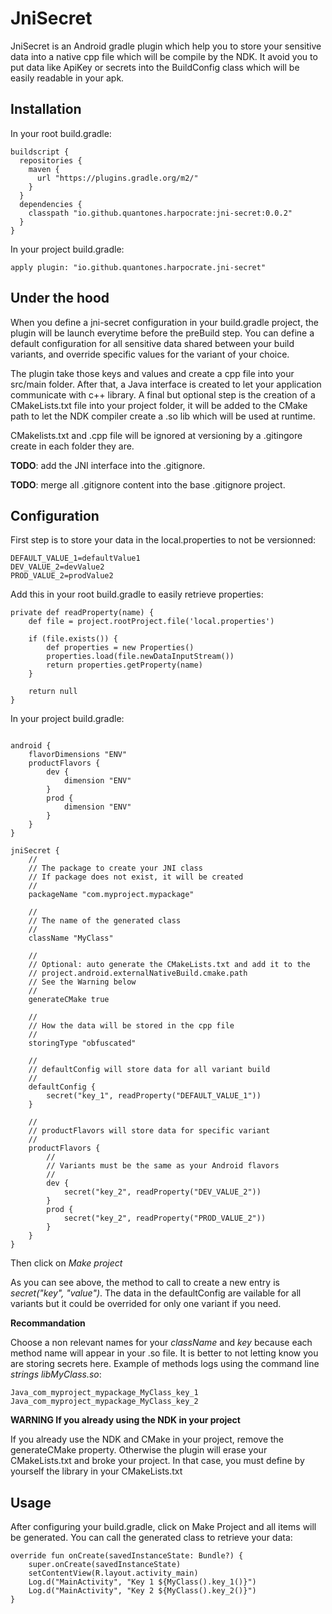 
# JniSecret

JniSecret is an Android gradle plugin which help you to store your sensitive data into a native cpp file which will be compile by the NDK. It avoid you to put data like ApiKey or secrets into the BuildConfig class which will be easily readable in your apk.

## Installation

In your root build.gradle:

```
buildscript {
  repositories {
    maven {
      url "https://plugins.gradle.org/m2/"
    }
  }
  dependencies {
    classpath "io.github.quantones.harpocrate:jni-secret:0.0.2"
  }
}
```

In your project build.gradle:

```
apply plugin: "io.github.quantones.harpocrate.jni-secret"
```

## Under the hood

When you define a jni-secret configuration in your build.gradle project, the plugin will be launch everytime before the preBuild step. You can define a default configuration for all sensitive data shared between your build variants, and override specific values for the variant of your choice.

The plugin take those keys and values and create a cpp file into your src/main folder. After that, a Java interface is created to let your application communicate with c++ library. A final but optional step is the creation of a CMakeLists.txt file into your project folder, it will be added to the CMake path to let the NDK compiler create a .so lib which will be used at runtime.

CMakelists.txt and .cpp file will be ignored at versioning by a .gitingore create in each folder they are.

**TODO**: add the JNI interface into the .gitignore.

**TODO**: merge all .gitignore content into the base .gitignore project.

## Configuration

First step is to store your data in the local.properties to not be versionned:

```
DEFAULT_VALUE_1=defaultValue1
DEV_VALUE_2=devValue2
PROD_VALUE_2=prodValue2
```

Add this in your root build.gradle to easily retrieve properties:

```
private def readProperty(name) {
    def file = project.rootProject.file('local.properties')

    if (file.exists()) {
        def properties = new Properties()
        properties.load(file.newDataInputStream())
        return properties.getProperty(name)
    }

    return null
}
```

In your project build.gradle:

```

android {
    flavorDimensions "ENV"
    productFlavors {
        dev {
            dimension "ENV"
        }
        prod {
            dimension "ENV"
        }
    }
}

jniSecret {
    //
    // The package to create your JNI class
    // If package does not exist, it will be created
    //
    packageName "com.myproject.mypackage"

    //
    // The name of the generated class
    //
    className "MyClass"

    //
    // Optional: auto generate the CMakeLists.txt and add it to the
    // project.android.externalNativeBuild.cmake.path
    // See the Warning below
    //
    generateCMake true

    //
    // How the data will be stored in the cpp file
    //
    storingType "obfuscated"

    //
    // defaultConfig will store data for all variant build
    //
    defaultConfig {
        secret("key_1", readProperty("DEFAULT_VALUE_1"))
    }

    //
    // productFlavors will store data for specific variant
    //
    productFlavors {
        //
        // Variants must be the same as your Android flavors
        //
        dev {
            secret("key_2", readProperty("DEV_VALUE_2"))
        }
        prod {
            secret("key_2", readProperty("PROD_VALUE_2"))
        }
    }
}
```

Then click on *Make project*

As you can see above, the method to call to create a new entry is *secret("key", "value")*. The data in the defaultConfig are vailable for all variants but it could be overrided for only one variant if you need.

**Recommandation**

Choose a non relevant names for your *className* and *key* because each method name will appear in your .so file. It is better to not letting know you are storing secrets here.
Example of methods logs using the command line *strings libMyClass.so*:

```
Java_com_myproject_mypackage_MyClass_key_1
Java_com_myproject_mypackage_MyClass_key_2
```

**WARNING If you already using the NDK in your project**

If you already use the NDK and CMake in your project, remove the generateCMake property. Otherwise the plugin will erase your CMakeLists.txt and broke your project. In that case, you must define by yourself the library in your CMakeLists.txt

## Usage

After configuring your build.gradle, click on Make Project and all items will be generated. You can call the generated class to retrieve your data:

```
override fun onCreate(savedInstanceState: Bundle?) {
    super.onCreate(savedInstanceState)
    setContentView(R.layout.activity_main)
    Log.d("MainActivity", "Key 1 ${MyClass().key_1()}")
    Log.d("MainActivity", "Key 2 ${MyClass().key_2()}")
}
```